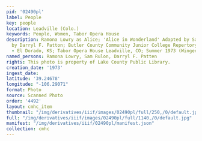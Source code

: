 ```yaml
---
pid: '02490pl'
label: People
key: people
location: Leadville (Colo.)
keywords: People, Women, Tabor Opera House
description: Ramona Lowry as Alice; 'Alice in Wonderland' Adapted by Sam Rulon; Directed
  by Darryl F. Patton; Butler County Community Junior College Repertory Theatre Company
  - El Dorado, KS; Tabor Opera House Leadville, CO; Summer 1973 (Wingenbach Collection)
named_persons: Ramona Lowry, Sam Rulon, Darryl F. Patten
rights: This photo is property of Lake County Public Library.
creation_date: '1973'
ingest_date: 
latitude: '39.24678'
longitude: "-106.29071"
format: Photo
source: Scanned Photo
order: '4492'
layout: cmhc_item
thumbnail: "/img/derivatives/iiif/images/02490pl/full/250,/0/default.jpg"
full: "/img/derivatives/iiif/images/02490pl/full/1140,/0/default.jpg"
manifest: "/img/derivatives/iiif/02490pl/manifest.json"
collection: cmhc
---
```

